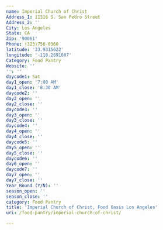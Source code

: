 ```yaml
---
name: Imperial Church of Christ
Address_1: 11316 S. San Pedro Street
Address_2: ''
City: Los Angeles
State: CA
Zip: '90061'
Phone: (323)756-0360
latitude: '33.9315622'
longitude: '-118.2691607'
Category: Food Pantry
Website: ''
'': ''
daycode1: Sat
day1_open: '7:00 AM'
day1_close: '8:30 AM'
daycode2: ''
day2_open: ''
day2_close: ''
daycode3: ''
day3_open: ''
day3_close: ''
daycode4: ''
day4_open: ''
day4_close: ''
daycode5: ''
day5_open: ''
day5_close: ''
daycode6: ''
day6_open: ''
daycode7: ''
day7_open: ''
day7_close: ''
Year_Round (Y/N): ''
season_open: ''
season_close: ''
category: Food Pantry
title: 'Imperial Church of Christ, Food Oasis Los Angeles'
uri: /food-pantry/imperial-church-of-christ/

---
```

